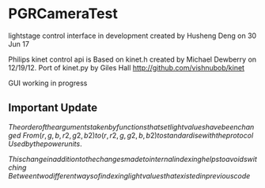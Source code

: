 
# PGRCameraTest

lightstage control interface in development
created by Husheng Deng on 30 Jun 17

Philips kinet control api is
Based on kinet.h created by Michael Dewberry on 12/19/12.
Port of kinet.py by Giles Hall
http://github.com/vishnubob/kinet

GUI working in progress

## Important Update
$The order of the arguments taken by functions that set light values have been changed$
$From (r, g, b, r2, g2, b2) to (r, r2, g, g2, b, b2) to standardise with the protocol$
$Used by the power units.$

$This change in addition to the changes made to internal indexing helps to avoid switching$
$Between two different ways of indexing light values that existed in previous code$
